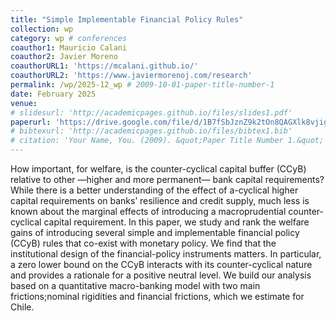 ```yaml
---
title: "Simple Implementable Financial Policy Rules"
collection: wp
category: wp # conferences
coauthor1: Mauricio Calani 
coauthor2: Javier Moreno
coauthorURL1: 'https://mcalani.github.io/'
coauthorURL2: 'https://www.javiermorenoj.com/research'
permalink: /wp/2025-12_wp # 2009-10-01-paper-title-number-1
date: February 2025
venue: 
# slidesurl: 'http://academicpages.github.io/files/slides1.pdf'
paperurl: 'https://drive.google.com/file/d/1B7fSbJznZ9k2tOn8QAGXlk8vjigwANpF/view'
# bibtexurl: 'http://academicpages.github.io/files/bibtex1.bib'
# citation: 'Your Name, You. (2009). &quot;Paper Title Number 1.&quot; <i>Journal 1</i>. 1(1).'
---
```

How important, for welfare, is the counter-cyclical capital buffer (CCyB) relative to other —higher and more permanent— bank capital requirements? While there is a better understanding of the effect of a-cyclical higher capital requirements on banks’ resilience and credit supply, much less is known about the marginal effects of introducing a macroprudential counter-cyclical capital requirement. In this paper, we study and rank the welfare gains of introducing several simple and implementable financial policy (CCyB) rules that co-exist with monetary policy. We find that the institutional design of the financial-policy instruments matters. In particular, a zero lower bound on the CCyB interacts with its counter-cyclical nature and provides a rationale for a positive neutral level. We build our analysis based on a quantitative macro-banking model with two main frictions;nominal rigidities and financial frictions, which we estimate for Chile.